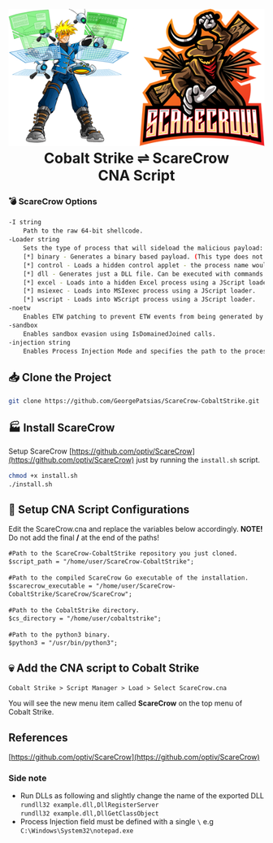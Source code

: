 <h1 align="center">
<br>
<img src=image.png >
<br>
Cobalt Strike ⇌ ScareCrow
<br>
CNA Script
</h1>

### 💣 ScareCrow Options
```bash
-I string
    Path to the raw 64-bit shellcode.
-Loader string
    Sets the type of process that will sideload the malicious payload:
    [*] binary - Generates a binary based payload. (This type does not benefit from any sideloading)
    [*] control - Loads a hidden control applet - the process name would be rundll32 if -O is specified. A JScript loader will be generated.
    [*] dll - Generates just a DLL file. Can be executed with commands such as rundll32 or regsvr32 with DllRegisterServer, DllGetClassObject as export functions.
    [*] excel - Loads into a hidden Excel process using a JScript loader.
    [*] msiexec - Loads into MSIexec process using a JScript loader.
    [*] wscript - Loads into WScript process using a JScript loader.
-noetw
    Enables ETW patching to prevent ETW events from being generated by the process. ETW utilizes built-in Syscalls to generate this telemetry. Since ETW is a native feature built into Windows, security products do not need to "hook" the ETW syscalls to gain the information. As a result, to prevent ETW, ScareCrow patches numerous ETW syscalls, flushing out the registers and returning the execution flow to the next instruction. 
-sandbox
    Enables sandbox evasion using IsDomainedJoined calls.
-injection string
    Enables Process Injection Mode and specifies the path to the process to create/inject into (use \ for the path).
```
## 📥 Clone the Project
```bash
git clone https://github.com/GeorgePatsias/ScareCrow-CobaltStrike.git
```

## 🏭 Install ScareCrow

Setup ScareCrow [https://github.com/optiv/ScareCrow](https://github.com/optiv/ScareCrow) just by running the `install.sh` script.
```bash
chmod +x install.sh
./install.sh
```

## 🔧 Setup CNA Script Configurations

Edit the ScareCrow.cna and replace the variables below accordingly. **NOTE!** Do not add the final **/** at the end of the paths!
```
#Path to the ScareCrow-CobaltStrike repository you just cloned.
$script_path = "/home/user/ScareCrow-CobaltStrike";

#Path to the compiled ScareCrow Go executable of the installation.
$scarecrow_executable = "/home/user/ScareCrow-CobaltStrike/ScareCrow/ScareCrow";

#Path to the CobaltStrike directory.
$cs_directory = "/home/user/cobaltstrike";

#Path to the python3 binary.
$python3 = "/usr/bin/python3";
```

## 💀 Add the CNA script to Cobalt Strike
`Cobalt Strike > Script Manager > Load > Select ScareCrow.cna`

You will see the new menu item called **ScareCrow** on the top menu of Cobalt Strike.

## References
[https://github.com/optiv/ScareCrow](https://github.com/optiv/ScareCrow)

### Side note
* Run DLLs as following and slightly change the name of the exported DLL <br> `rundll32 example.dll,DllRegisterServer` <br> `rundll32 example.dll,DllGetClassObject`
* Process Injection field must be defined with a single `\` e.g `C:\Windows\System32\notepad.exe`
